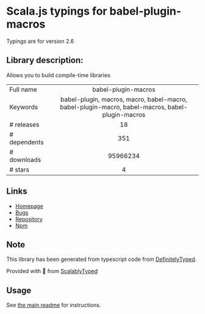
# Scala.js typings for babel-plugin-macros

Typings are for version 2.6

## Library description:
Allows you to build compile-time libraries

|                    |                 |
| ------------------ | :-------------: |
| Full name          | babel-plugin-macros |
| Keywords           | babel-plugin, macros, macro, babel-macro, babel-plugin-macro, babel-macros, babel-plugin-macros |
| # releases         | 18 |
| # dependents       | 351 |
| # downloads        | 95966234 |
| # stars            | 4 |

## Links
- [Homepage](https://github.com/kentcdodds/babel-plugin-macros#readme)
- [Bugs](https://github.com/kentcdodds/babel-plugin-macros/issues)
- [Repository](https://github.com/kentcdodds/babel-plugin-macros)
- [Npm](https://www.npmjs.com/package/babel-plugin-macros)
    


## Note
This library has been generated from typescript code from [DefinitelyTyped](https://definitelytyped.org).

Provided with :purple_heart: from [ScalablyTyped](https://github.com/oyvindberg/ScalablyTyped)

## Usage
See [the main readme](../../readme.md) for instructions.


